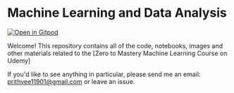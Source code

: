 # Machine Learning and Data Analysis
[![Open in Gitpod](https://gitpod.io/button/open-in-gitpod.svg)](https://gitpod.io/#https://github.com/...)

Welcome! This repository contains all of the code, notebooks, images and other materials related to the [Zero to Mastery Machine Learning Course on Udemy]

If you'd like to see anything in particular, please send me an email: [prithvee11901@gmail.com](mailto:prithvee11901@gmail.com) or leave an issue.


